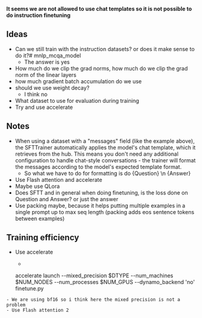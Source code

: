 **It seems we are not allowed to use chat templates so it is not possible to do instruction finetuning**

## Ideas
- Can we still train with the instruction datasets? or does it make sense to do it?# mnlp_mcqa_model
  - The answer is yes
- How much do we clip the grad norms, how much do we clip the grad norm of the linear layers
- how much gradient batch accumulation do we use
- should we use weight decay?
  - I think no
- What dataset to use for evaluation during training
- Try and use accelerate


## Notes
- When using a dataset with a "messages" field (like the example above), the SFTTrainer automatically applies the model's chat template, which it retrieves from the hub. This means you don't need any additional configuration to handle chat-style conversations - the trainer will format the messages according to the model's expected template format.
  - So what we have to do for formatting is do {Question} \n {Answer}
- Use Flash attention and accelerate
- Maybe use QLora
- Does SFTT and in general when doing finetuning, is the loss done on Question and Answer? or just the answer
- Use packing maybe, because it helps putting multiple examples in a single prompt up to max seq length (packing adds eos sentence tokens between examples)


## Training efficiency
- Use accelerate
  - ```
  accelerate launch 
 --mixed_precision $DTYPE 
 --num_machines $NUM_NODES
 --num_processes $NUM_GPUS 
--dynamo_backend 'no'
 finetune.py
 ```
- We are using bf16 so i think here the mixed precision is not a problem
- Use Flash attention 2
